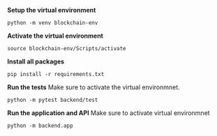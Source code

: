 **Setup the virtual environment**

```
python -m venv blockchain-env
```

**Activate the virtual environment**

```
source blockchain-env/Scripts/activate
```

**Install all packages**

```
pip install -r requirements.txt
```

**Run the tests**
Make sure to activate the virtual environmnet.

```
python -m pytest backend/test
```

**Run the application and API**
Make sure to activate virtual environmnet

```
python -m backend.app
```
